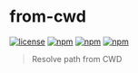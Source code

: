 # from-cwd

[![license](https://img.shields.io/badge/License-MIT-green.svg)](https://github.com/WezomAgency/from-cwd/blob/master/LICENSE)
[![npm](https://img.shields.io/badge/js--tiny-module-yellow.svg)](https://github.com/topics/js-tiny-module)
[![npm](https://img.shields.io/badge/npm-install-orange.svg)](https://www.npmjs.com/package/from-cwd)
[![npm](https://img.shields.io/badge/wezom-agency-red.svg)](https://github.com/WezomAgency)

> Resolve path from CWD